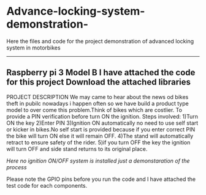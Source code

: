 # Advance-locking-system-demonstration-
Here the files and code for the project demonstration of advanced locking system in motorbikes

----------------------------------------
Raspberry pi 3 Model B
I have attached the code for this project
Download the attached libraries
-----------------------------------------

PROJECT DESCRIPTION
  We may came to hear about the news od bikes theft in pubilc nowadays i happen often so we have build a product type model to over come this problem.Think of bikes which are costlier.
To provide a PIN verification before turn ON the ignition.
Steps involved:
 1)Turn ON the key
 2)Enter PIN
 3)Ignition ON automatically no need to use self start or kicker in bikes.No self start is provided because if you enter correct PIN the bike will turn ON else it will remain OFF.
 4)The stand will automatically retract to ensure safety of the rider.
 5)if you turn OFF the key the ignition will turn OFF and side stand returns to its original place.
 
 
*Here no ignition ON/OFF system is installed just a demonstaration of the process*
  


Please note the GPIO pins before you run the code and I have attached the test code for each components.


